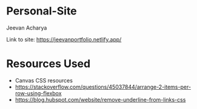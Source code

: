# Personal-Site
 
 Jeevan Acharya

 Link to site: https://jeevanportfolio.netlify.app/

# Resources Used
* Canvas CSS resources
* https://stackoverflow.com/questions/45037844/arrange-2-items-per-row-using-flexbox
* https://blog.hubspot.com/website/remove-underline-from-links-css
